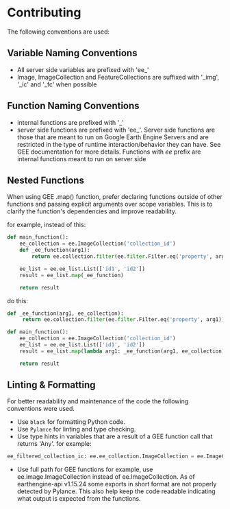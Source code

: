 # Contributing

The following conventions are used:

## Variable Naming Conventions

- All server side variables are prefixed with 'ee_'
- Image, ImageCollection and FeatureCollections are suffixed with '_img', '_ic' and '_fc' when possible

## Function Naming Conventions

- internal functions are prefixed with '_'
- server side functions are prefixed with 'ee_'. Server side functions are those that are meant to run on Google Earth Engine Servers and are restricted in the type of runtime interaction/behavior they can have. See GEE documentation for more details. Functions with _ee_ prefix are internal functions meant to run on server side

## Nested Functions

When using GEE  .map() function, prefer declaring functions outside of other functions and passing explicit arguments over scope variables. This is to clarify the function's dependencies and improve readability.

for example, instead of this:

```python
def main_function():
    ee_collection = ee.ImageCollection('collection_id')
    def _ee_function(arg1):
        return ee.collection.filter(ee.filter.Filter.eq('property', arg1))

    ee_list = ee.ee_list.List(['id1', 'id2'])
    result = ee_list.map(_ee_function)

    return result
```

do this:

```python
def _ee_function(arg1, ee_collection):
     return ee.collection.filter(ee.filter.Filter.eq('property', arg1))

def main_function():
    ee_collection = ee.ImageCollection('collection_id')
    ee_list = ee.ee_list.List(['id1', 'id2'])
    result = ee_list.map(lambda arg1: _ee_function(arg1, ee_collection))

    return result
```

## Linting & Formatting

For better readability and maintenance of the code the following conventions were used.

- Use `black` for formatting Python code.
- Use `Pylance` for linting and type checking.
- Use type hints in variables that are a result of a GEE function call that returns 'Any'. for example:

```python
ee_filtered_collection_ic: ee.ee_collection.ImageCollection = ee.ImageCollection('collection_id').filter(ee.Filter.eq('property', 'value'))
```

- Use full path for GEE functions for example, use ee.image.ImageCollection instead of ee.ImageCollection. As of earthengine-api v1.15.24 some exports in short format are not properly detected by Pylance. This also help keep the code readable indicating what output is expected from the functions.
